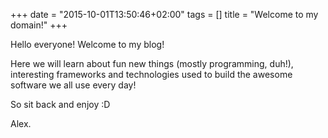 +++
date = "2015-10-01T13:50:46+02:00"
tags = []
title = "Welcome to my domain!"
+++

Hello everyone! Welcome to my blog!

Here we will learn about fun new things (mostly programming, duh!), interesting frameworks and technologies used to build the awesome software we all use every day!

So sit back and enjoy :D

Alex.